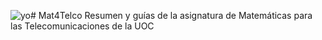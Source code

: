 ![yo]([https://github.com/MCuencaAlb/Papeleria/blob/main/MiLogo.png](https://github.com/MCuencaAlb/Mat4Telco/blob/main/ProbabilidadLow.jpg))# Mat4Telco
Resumen y guías de la asignatura de Matemáticas para las  Telecomunicaciones de la UOC
